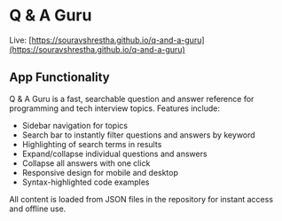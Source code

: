# Q & A Guru

Live: [https://souravshrestha.github.io/q-and-a-guru](https://souravshrestha.github.io/q-and-a-guru)

## App Functionality

Q & A Guru is a fast, searchable question and answer reference for programming and tech interview topics. Features include:

- Sidebar navigation for topics 
- Search bar to instantly filter questions and answers by keyword
- Highlighting of search terms in results
- Expand/collapse individual questions and answers
- Collapse all answers with one click
- Responsive design for mobile and desktop
- Syntax-highlighted code examples

All content is loaded from JSON files in the repository for instant access and offline use.